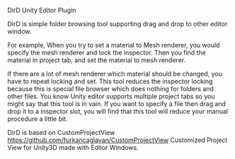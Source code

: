 DirD Unity Editor Plugin

DirD is simple folder browsing tool supporting drag and drop to other editor window.

For example,
When you try to set a material to Mesh renderer, you would specify the mesh renderer 
and lock the inspector.
Then you find the material in project tab, and set the material to mesh renderer.

If there are a lot of mesh renderer which material should be changed, you have to
repeat locking and set. This tool reduces the inspector locking because this is special
file browser which does nothing for folders and other files.
You know Unity editor supports multiple project tabs so you might say that this tool is in vain.
If you want to specify a file then drag and drop it to a inspector slot, you will find
that this tool will reduce your manual procedure a little bit. 







DirD is based on CustomProjectView https://github.com/furkancaglayan/CustomProjectView
Customized Project View for Unity3D made with Editor Windows.
